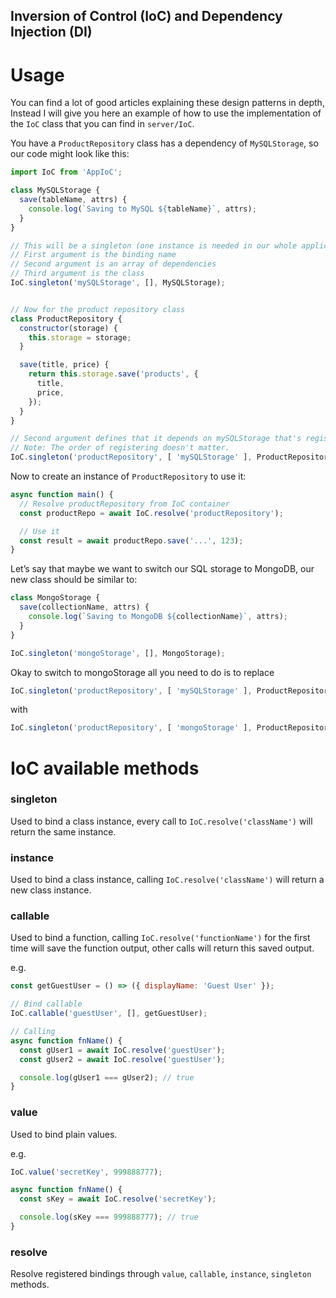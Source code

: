 Inversion of Control (IoC) and Dependency Injection (DI)
-------------

# Usage
You can find a lot of good articles explaining these design patterns in depth, Instead I will give you here an example of how to use the implementation of the `IoC` class that you can find in `server/IoC`.

You have a `ProductRepository` class has a dependency of `MySQLStorage`, so our code might look like this:

```javascript
import IoC from 'AppIoC';

class MySQLStorage {
  save(tableName, attrs) {
    console.log(`Saving to MySQL ${tableName}`, attrs);
  }
}

// This will be a singleton (one instance is needed in our whole application)
// First argument is the binding name
// Second argument is an array of dependencies
// Third argument is the class
IoC.singleton('mySQLStorage', [], MySQLStorage);


// Now for the product repository class
class ProductRepository {
  constructor(storage) {
    this.storage = storage;
  }

  save(title, price) {
    return this.storage.save('products', {
      title,
      price,
    });
  }
}

// Second argument defines that it depends on mySQLStorage that's registered early
// Note: The order of registering doesn't matter.
IoC.singleton('productRepository', [ 'mySQLStorage' ], ProductRepository);
```

Now to create an instance of `ProductRepository` to use it:

```javascript
async function main() {
  // Resolve productRepository from IoC container
  const productRepo = await IoC.resolve('productRepository');

  // Use it
  const result = await productRepo.save('...', 123);
}
```

Let’s say that maybe we want to switch our SQL storage to MongoDB, our new class should be similar to:

```javascript
class MongoStorage {
  save(collectionName, attrs) {
    console.log(`Saving to MongoDB ${collectionName}`, attrs);
  }
}

IoC.singleton('mongoStorage', [], MongoStorage);
```

Okay to switch to mongoStorage all you need to do is to replace

```javascript
IoC.singleton('productRepository', [ 'mySQLStorage' ], ProductRepository);
```

with

```javascript
IoC.singleton('productRepository', [ 'mongoStorage' ], ProductRepository);
```

# IoC available methods

### singleton
Used to bind a class instance, every call to `IoC.resolve('className')` will return the same instance.

### instance
Used to bind a class instance, calling `IoC.resolve('className')` will return a new class instance.

### callable
Used to bind a function, calling `IoC.resolve('functionName')` for the first time will save the function output, other calls will return this saved output.

e.g.
```javascript
const getGuestUser = () => ({ displayName: 'Guest User' });

// Bind callable
IoC.callable('guestUser', [], getGuestUser);

// Calling
async function fnName() {
  const gUser1 = await IoC.resolve('guestUser');
  const gUser2 = await IoC.resolve('guestUser');

  console.log(gUser1 === gUser2); // true
}
```

### value
Used to bind plain values.

e.g.
```javascript
IoC.value('secretKey', 999888777);

async function fnName() {
  const sKey = await IoC.resolve('secretKey');

  console.log(sKey === 999888777); // true
}
```

### resolve
Resolve registered bindings through `value`, `callable`, `instance`, `singleton` methods.
